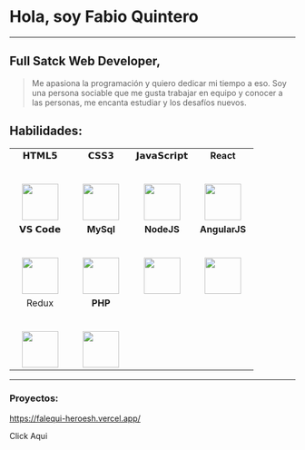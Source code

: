 # Hola, soy Fabio Quintero

<hr/>

## Full Satck Web Developer,

>Me apasiona la programación y quiero dedicar mi tiempo a eso. Soy una persona sociable que me gusta trabajar en equipo y conocer a las personas, 
>me encanta estudiar y los desafíos nuevos.

## Habilidades:

<table>
  <tbody>
    <tr valign="top">
      <td width="25%" align="center">
        <span>𝗛𝗧𝗠𝗟𝟱</span><br><br><br>
        <img height="64px" src="https://cdn.svgporn.com/logos/html-5.svg">
      </td>
      <td width="25%" align="center">
        <span>𝗖𝗦𝗦𝟯</span><br><br><br>
        <img height="64px" src="https://cdn.svgporn.com/logos/css-3.svg">
      </td>
      <td width="25%" align="center">
        <span>𝗝𝗮𝘃𝗮𝗦𝗰𝗿𝗶𝗽𝘁</span><br><br><br>
        <img height="64px" src="https://cdn.svgporn.com/logos/javascript.svg">
      </td>
      <td width="25%" align="center">
        <span><strong>React</strong>
        </span><br><br><br>
        <img height="64px" src="https://cdn4.iconfinder.com/data/icons/logos-3/600/React.js_logo-512.png">
      </td>
    </tr>
    <tr valign="top">
      <td width="25%" align="center">
        <span>𝗩𝗦 𝗖𝗼𝗱𝗲</span><br><br><br>
        <img height="64px" src="https://cdn.svgporn.com/logos/visual-studio-code.svg">
      </td>
      <td width="25%" align="center">
        <span><strong>MySql</strong></span><br><br><br>
        <img height="64px" src="https://www.vectorlogo.zone/logos/mysql/mysql-ar21.svg">
      </td>
      <td align="center" width="20%">
        <span><strong>NodeJS</strong></span><br><br><br>
        <img height=64px src="https://img.icons8.com/color/2x/nodejs.png"> 
      </td>
       <td align="center" width="20%">
        <span><strong>AngularJS</strong></span><br><br><br>
        <img height=64px src="https://img.icons8.com/color/2x/angularjs.png"> 
      </td>
    </tr>
        <tr valign="top">
      <td width="25%" align="center">
        <span>Redux</span><br><br><br>
        <img height="64px" src="https://img.icons8.com/color/2x/redux.png">
      </td>
      <td width="25%" align="center">
        <span><strong>PHP</strong></span><br><br><br>
        <img height="64px" src="https://img.icons8.com/offices/100/000000/php-logo.png">
      </td>
    </tr>
  </tbody>
</table>
<hr>

### Proyectos:

https://falequi-heroesh.vercel.app/

Click Aqui  


